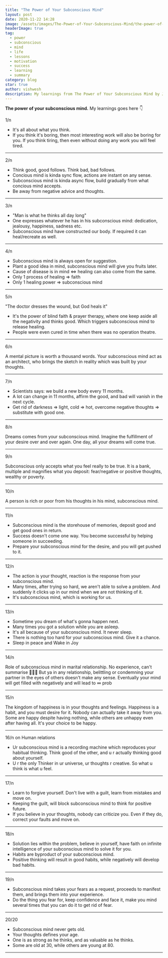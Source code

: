 ```yaml
---
title: "The Power of Your Subconscious Mind"
layout: post
date: 2020-11-22 14:28
image: /assets/images/The-Power-of-Your-Subconscious-Mind/the-power-of-your-subconscious-mind-original-imafbyexbhvy9qj9.jpeg
headerImage: true
tag:
  - power
  - subconscious
  - mind
  - life
  - lessons
  - motivation
  - success
  - learning
  - summary
category: blog
star: true
author: vishwesh
description: My learnings from The Power of Your Subconscious Mind by Joseph Murphy
---
```


**The power of your subconscious mind.**  My learnings goes here 👇

1/n

- It's all about what you think.
- If you think it's boring, then most interesting work will also be boring for you. If you think tiring, then even without doing any work you will feel tired. 

----------------------------------------
2/n

- Think good, good follows. Think bad, bad follows.
- Concious mind is kinda sync flow, actions are instant on any sense.
- Subconscious mind is kinda async flow, build gradually from what concious mind accepts.
- Be away from negative advice and thoughts. 

----------------------------------------

3/n

- "Man is what he thinks all day long"
- One expresses whatever he has in his subconscious mind: dedication, jealousy, happiness, sadness etc.
- Subconscious mind have constructed our body. If required it can heal/recreate as well. 

----------------------------------------

4/n

- Subconscious mind is always open for suggestion.
- Plant a good idea in mind, subconscious mind will give you fruits later.
- Cause of disease is in mind <=> healing can also come from the same.
- Only 1 process of healing => faith
- Only 1 healing power => subconscious mind 

----------------------------------------

5/n

"The doctor dresses the wound, but God heals it"

- It's the power of blind faith & prayer therapy, where one keep aside all the negativity and thinks good. Which triggers subconscious mind to release healing.
- People were even cured in time when there was no operation theatre. 

----------------------------------------

6/n

A mental picture is worth a thousand words. Your subconscious mind act as an architect, who brings the sketch in reality which was built by your thoughts. 

----------------------------------------

7/n

- Scientists says: we build a new body every 11 months.
- A lot can change in 11 months, affirm the good, and bad will vanish in the next cycle.
- Get rid of darkness => light, cold => hot, overcome negative thoughts => substitute with good one. 

----------------------------------------

8/n

Dreams comes from your subconscious mind. Imagine the fulfillment of your desire over and over again. One day, all your dreams will come true. 

----------------------------------------

9/n

Subconscious only accepts what you feel really to be true. It is a bank, multiple and magnifies what you deposit: fear/negative or positive thoughts, wealthy or poverty. 

----------------------------------------

10/n

A person is rich or poor from his thoughts in his mind, subconscious mind. 

----------------------------------------

11/n

- Subconscious mind is the storehouse of memories, deposit good and get good ones in return.
- Success doesn't come one way. You become successful by helping someone in succeeding.
- Prepare your subconscious mind for the desire, and you will get pushed to it. 

----------------------------------------

12/n

- The action is your thought, reaction is the response from your subconscious mind.
- Many times, after trying so hard, we aren't able to solve a problem. And suddenly it clicks up in our mind when we are not thinking of it.
- It's subconscious mind, which is working for us. 

----------------------------------------

13/n

- Sometime you dream of what's gonna happen next.
- Many times you got a solution while you are asleep.
- It's all because of your subconscious mind. It never sleep.
- There is nothing too hard for your subconscious mind. Give it a chance.
- Sleep in peace and Wake in Joy 

----------------------------------------

14/n

Role of subconscious mind in marital relationship. No experience, can't summarise 🙆🏻‍♂️
But ya in any relationship, belittling or condemning your partner in the eyes of others doesn't make any sense. Eventually your mind will get filled with negatively and will lead to ∞ prob 

----------------------------------------

15/n

The kingdom of happiness is in your thoughts and feelings.
Happiness is a habit, and you must desire for it. Nobody can actually take it away from you.
Some are happy despite having nothing, while others are unhappy even after having all.
It's your choice to be happy. 

----------------------------------------

16/n on Human relations

- Ur subconscious mind is a recording machine which reproduces your habitual thinking. Think good of the other, and u r actually thinking good about yourself.
- U r the only Thinker in ur universe, ur thoughts r creative. So what u think is what u feel. 

----------------------------------------

17/n

- Learn to forgive yourself. Don't live with a guilt, learn from mistakes and move on.
- Keeping the guilt, will block subconscious mind to think for positive future.
- If you believe in your thoughts, nobody can criticize you. Even if they do, correct your faults and move on. 

----------------------------------------

18/n

- Solution lies within the problem, believe in yourself, have faith on infinite intelligence of your subconscious mind to solve it for you.
- Habits are byproduct of your subconscious mind.
- Positive thinking will result in good habits, while negatively will develop bad habits. 

----------------------------------------

19/n

- Subconscious mind takes your fears as a request, proceeds to manifest them, and brings them into your experience.
- Do the thing you fear for, keep confidence and face it, make you mind several times that you can do it to get rid of fear. 

----------------------------------------

20/20

- Subconscious mind never gets old.
- Your thoughts defines your age.
- One is as strong as he thinks, and as valuable as he thinks.
- Some are old at 30, while others are young at 80. 

----------------------------------------
